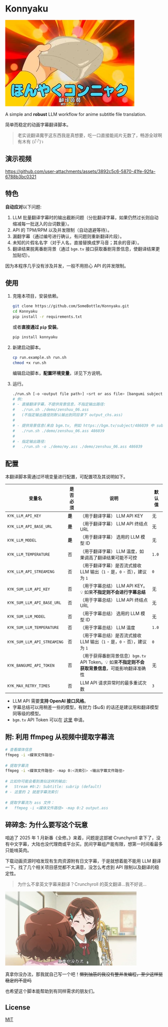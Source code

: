 # Konnyaku

![Konnyaku](./image/translate_konnyaku.jpg)  

A simple and **robust** LLM workflow for anime subtitle file translation.

简单而稳定的动画字幕翻译脚本。

> 老实说翻译魔芋这东西我是真想要，吃一口直接能阅片无数了，畅游全球啊有木有 (ง ื▿ ื)ว  

## 演示视频

https://github.com/user-attachments/assets/3892c5c6-5870-41fe-92fa-6788b3bc0321  

## 特色

**自动应对**以下问题:  

1. LLM 批量翻译字幕时的输出截断问题（分批翻译字幕，如果仍然过长则自动缩减每一批送入的台词数量）。
2. API 的 TPM/RPM 以及并发限制（自动退避等待）。
3. 漏翻字幕（通过编号进行确认，有问题则重新翻译片段）。
4. 未知的片假名名字（对于人名，直接替换成罗马音；其余的音译）。
5. 翻译结果脱离番剧背景（通过 `bgm.tv` 接口获取番剧背景信息，使翻译结果更加贴切）。

因为本程序几乎没有涉及并发，一般不用担心 API 的并发限制。

## 使用

1. 克隆本项目，安装依赖。

    ```bash
    git clone https://github.com/SomeBottle/Konnyaku.git
    cd Konnyaku
    pip install -r requirements.txt
    ```

    或者**直接通过 `pip` 安装**。  

    ```bash
    pip install konnyaku
    ```

2. 新建启动脚本。  

    ```bash
    cp run.example.sh run.sh
    chmod +x run.sh
    ```

    编辑启动脚本，**配置环境变量**，详见下方说明。

3. 运行。

    ```bash
    ./run.sh [-o <output file path>] <srt or ass file> [bangumi subject id]
    # 例: 
    # - 直接翻译字幕，不提供背景信息，不指定输出路径:
    #   ./run.sh ./demo/zenshuu_06.ass
    #   (不指定输出路径则默认输出到同目录下 output_chs.ass)
    #
    # - 提供背景信息(来自 bgm.tv, 例如 https://bgm.tv/subject/486039 中 subject id 为 486039 )，翻译字幕: 
    #   ./run.sh ./demo/zenshuu_06.ass 486039
    #
    # - 指定输出路径: 
    #   ./run.sh -o ./demo/my.ass ./demo/zenshuu_06.ass 486039
    ```

## 配置

本翻译脚本需通过环境变量进行配置，可配置项及其说明如下。  

| 变量名 | 是否必须 | 说明 | 默认值 |
| --- | --- | --- | --- |
| `KYK_LLM_API_KEY` | **是** | （用于翻译字幕） LLM API KEY | 无 |
| `KYK_LLM_API_BASE_URL` | **是** | （用于翻译字幕） LLM API 终结点 URL | 无 |
| `KYK_LLM_MODEL` | **是** | （用于翻译字幕） 选用的 LLM 模型 ID | 无 |
| `KYK_LLM_TEMPERATURE` | 否 | （用于翻译字幕） LLM 温度，如果调高了翻译结果可能不可控 | `1.0` |
| `KYK_LLM_API_STREAMING` | 否 | （用于翻译字幕）是否流式接收 LLM 输出（`1` - 是，`0` - 否），建议为 `1`  | `0` |
| `KYK_SUM_LLM_API_KEY` | 否 | （用于字幕总结） LLM API KEY。💡 如果**不指定则不会进行字幕总结** | 无 |
| `KYK_SUM_LLM_API_BASE_URL` | 否 | （用于字幕总结） LLM API 终结点 URL | 无 |
| `KYK_SUM_LLM_MODEL` | 否 | （用于字幕总结） 选用的 LLM 模型 ID | 无 |
| `KYK_SUM_LLM_TEMPERATURE` | 否 | （用于字幕总结） LLM 温度 | `1.0` |
| `KYK_SUM_LLM_API_STREAMING` | 否 | （用于字幕总结）是否流式接收 LLM 输出（`1` - 是，`0` - 否），建议为 `1`  | `0` |
| `KYK_BANGUMI_API_TOKEN` | 否 | （用于获得番剧背景信息）`bgm.tv` API Token。💡 如果**不指定则不会获取背景信息**，可能影响翻译准确性 | 无 |
| `KYK_MAX_RETRY_TIMES` | 否 | LLM API 请求异常时的最多重试次数 | `3` |

* LLM API 需要**支持 OpenAI 接口风格**。
* 字幕总结可以用稍差一些的模型，有财力 (\$ω\$) 的话还是建议用和翻译模型同等级的模型。
* `bgm.tv` API Token 可以在 [这里](https://next.bgm.tv/demo/access-token) 申请。

## 附: 利用 ffmpeg 从视频中提取字幕流

```bash
# 查看媒体信息
ffmpeg -i <媒体文件路径>

# 提取字幕流
ffmpeg -i <媒体文件路径> -map 0:<流索引> <输出字幕文件路径>

# 比如你可能会看到类似这样的输出:
#   Stream #0:2: Subtitle: subrip (default)
# - 这里的 2 就是字幕流索引

# 提取字幕流为 ass 文件：
#   ffmpeg -i <媒体文件路径> -map 0:2 output.ass
```


## 碎碎念: 为什么要写这个玩意

咱追了 2025 年 1 月新番《全修。》来着，问题是这部被 Crunchyroll 拿下了，没有中文字幕，大陆也没代理商或平台买。民间字幕组产能有限，想第一时间看最多只能啃英肉。  

下载动画资源时咱发现有生肉资源附有日文字幕，于是就想着能不能用 LLM 翻译一下。找了几个相关项目感觉都不太满意，没怎么考虑到 API 限制以及翻译的稳定性。  

> 为什么不拿英文字幕来翻译？Crunchyroll 的英文翻译...我不好说...  

![真拿你没办法](./image/let_me_handle_it.jpg)  

真拿你没办法，那我就自己写一个吧！~~懒到抽筋的我没有整并发编程，至少这样挺稳定的不是吗~~ 

也希望这个脚本能帮助到有同样需求的朋友们。

## License

[MIT](./LICENSE)